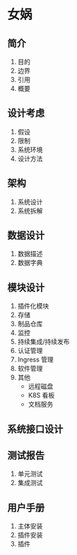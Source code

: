 # 女娲

## 简介

1. 目的
2. 边界
3. 引用
4. 概要

## 设计考虑

1. 假设
2. 限制
3. 系统环境
4. 设计方法

## 架构

1. 系统设计
2. 系统拆解

## 数据设计

1. 数据描述
2. 数据字典

## 模块设计

1. 插件化模块
2. 存储
3. 制品仓库
4. 监控
5. 持续集成/持续发布
6. 认证管理
7. Ingress 管理
8. 软件管理
9. 其他
    * 远程磁盘
    * K8S 看板
    * 文档服务

## 系统接口设计

## 测试报告

1. 单元测试
2. 集成测试

## 用户手册

1. 主体安装
2. 插件安装
3. 插件
